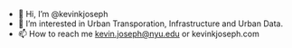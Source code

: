 - 👋 Hi, I’m @kevinkjoseph
- 👀 I’m interested in Urban Transporation, Infrastructure and Urban Data. 
- 📫 How to reach me kevin.joseph@nyu.edu or kevinkjoseph.com

